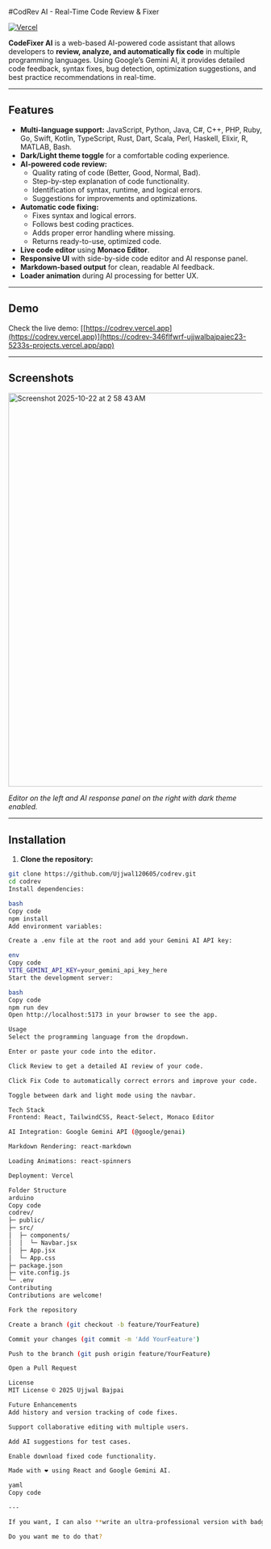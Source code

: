 
#CodRev AI - Real-Time Code Review & Fixer

[![Vercel](https://img.shields.io/badge/Deployed-Vercel-purple)]([https://codrev.vercel.app/](https://codrev-38aou0suu-ujjwalbajpaiec23-5233s-projects.vercel.app/))

**CodeFixer AI** is a web-based AI-powered code assistant that allows developers to **review, analyze, and automatically fix code** in multiple programming languages. Using Google’s Gemini AI, it provides detailed code feedback, syntax fixes, bug detection, optimization suggestions, and best practice recommendations in real-time.  

---

## Features

- **Multi-language support:** JavaScript, Python, Java, C#, C++, PHP, Ruby, Go, Swift, Kotlin, TypeScript, Rust, Dart, Scala, Perl, Haskell, Elixir, R, MATLAB, Bash.
- **Dark/Light theme toggle** for a comfortable coding experience.
- **AI-powered code review:**  
  - Quality rating of code (Better, Good, Normal, Bad).  
  - Step-by-step explanation of code functionality.  
  - Identification of syntax, runtime, and logical errors.  
  - Suggestions for improvements and optimizations.
- **Automatic code fixing:**  
  - Fixes syntax and logical errors.  
  - Follows best coding practices.  
  - Adds proper error handling where missing.  
  - Returns ready-to-use, optimized code.
- **Live code editor** using **Monaco Editor**.  
- **Responsive UI** with side-by-side code editor and AI response panel.  
- **Markdown-based output** for clean, readable AI feedback.  
- **Loader animation** during AI processing for better UX.

---

## Demo

Check the live demo: [[https://codrev.vercel.app](https://codrev.vercel.app)](https://codrev-346flfwrf-ujjwalbajpaiec23-5233s-projects.vercel.app/app)

---

## Screenshots

<img width="1440" height="780" alt="Screenshot 2025-10-22 at 2 58 43 AM" src="https://github.com/user-attachments/assets/e36ef400-5556-48ec-bd78-d8516be1b6e6" />



*Editor on the left and AI response panel on the right with dark theme enabled.*

---

## Installation

1. **Clone the repository:**

```bash
git clone https://github.com/Ujjwal120605/codrev.git
cd codrev
Install dependencies:

bash
Copy code
npm install
Add environment variables:

Create a .env file at the root and add your Gemini AI API key:

env
Copy code
VITE_GEMINI_API_KEY=your_gemini_api_key_here
Start the development server:

bash
Copy code
npm run dev
Open http://localhost:5173 in your browser to see the app.

Usage
Select the programming language from the dropdown.

Enter or paste your code into the editor.

Click Review to get a detailed AI review of your code.

Click Fix Code to automatically correct errors and improve your code.

Toggle between dark and light mode using the navbar.

Tech Stack
Frontend: React, TailwindCSS, React-Select, Monaco Editor

AI Integration: Google Gemini API (@google/genai)

Markdown Rendering: react-markdown

Loading Animations: react-spinners

Deployment: Vercel

Folder Structure
arduino
Copy code
codrev/
├─ public/
├─ src/
│  ├─ components/
│  │  └─ Navbar.jsx
│  ├─ App.jsx
│  └─ App.css
├─ package.json
├─ vite.config.js
└─ .env
Contributing
Contributions are welcome!

Fork the repository

Create a branch (git checkout -b feature/YourFeature)

Commit your changes (git commit -m 'Add YourFeature')

Push to the branch (git push origin feature/YourFeature)

Open a Pull Request

License
MIT License © 2025 Ujjwal Bajpai

Future Enhancements
Add history and version tracking of code fixes.

Support collaborative editing with multiple users.

Add AI suggestions for test cases.

Enable download fixed code functionality.

Made with ❤️ using React and Google Gemini AI.

yaml
Copy code

---

If you want, I can also **write an ultra-professional version with badges, GIF demo, and live deployment links**, which will make your GitHub repo **look portfolio-ready** for recruiters.  

Do you want me to do that?
